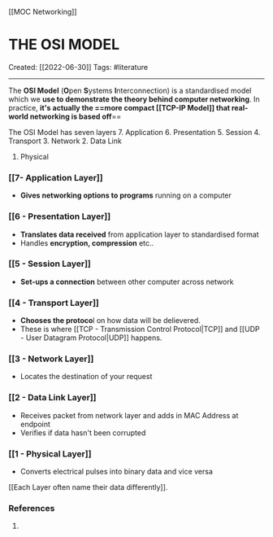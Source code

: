 [[MOC Networking]]

# THE OSI MODEL
Created:  [[2022-06-30]]
Tags: #literature 

---
The **OSI Model** (**O**pen **S**ystems **I**nterconnection) is a standardised model which we **use to demonstrate the theory behind computer networking**. In practice, **it's actually the ==more compact [[TCP-IP Model]] that real-world networking is based off**==



The OSI Model has seven layers
7. Application
6. Presentation
5. Session
4. Transport
3. Network
2. Data Link
1.  Physical 


### [[7- Application Layer]] 
- **Gives networking options to programs** running on a computer


### [[6 - Presentation Layer]]
- **Translates data received** from application layer to standardised format 
- Handles **encryption, compression** etc..


### [[5 - Session Layer]]
- **Set-ups a connection** between other computer across network


### [[4 - Transport Layer]]
- **Chooses the protoco**l on how data will be delievered. 
- These is where [[TCP - Transmission Control Protocol|TCP]] and [[UDP - User Datagram Protocol|UDP]] happens.


### [[3 - Network Layer]]
- Locates the destination of your request


### [[2 - Data Link Layer]]
- Receives packet from network layer and adds in MAC Address at endpoint
- Verifies if data hasn't been corrupted


### [[1 - Physical Layer]]
- Converts electrical pulses into binary data and vice versa






[[Each Layer often name their data differently]].







### References
1. 